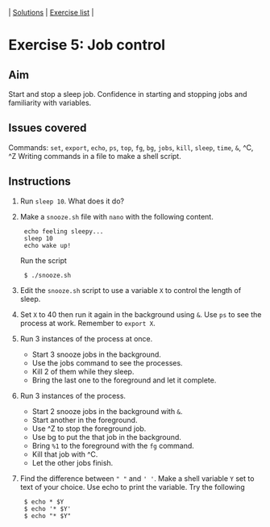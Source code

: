 | [Solutions](shell_exercise5_job_control_sol.md) | [Exercise list](shell_exercise_index.md) |

# Exercise 5: Job control

## Aim
Start and stop a sleep job. Confidence in starting and stopping jobs and familiarity with variables.

## Issues covered
Commands: `set`, `export`, `echo`, `ps`, `top`, `fg`, `bg`, `jobs`, `kill`, `sleep`, `time`, `&`, ^C, ^Z
Writing commands in a file to make a shell script.

## Instructions
1. Run `sleep 10`. What does it do?
2. Make a `snooze.sh` file with `nano` with the following content.

        echo feeling sleepy...
        sleep 10
        echo wake up!

    Run the script 

        $ ./snooze.sh

3. Edit the `snooze.sh` script to use a variable `X` to control the length of sleep.
4. Set `X` to 40 then run it again in the background using `&`. Use `ps` to see the process at work. Remember to `export X`.
5. Run 3 instances of the process at once. 
    - Start 3 snooze jobs in the background.
    - Use the jobs command to see the processes. 
    - Kill 2 of them while they sleep. 
    - Bring the last one to the foreground and let it complete.

6. Run 3 instances of the process.
    - Start 2 snooze jobs in the background with `&`.
    - Start another in the foreground.
    - Use ^Z to stop the foreground job. 
    - Use bg to put the that job in the background.
    - Bring `%1` to the foreground with the `fg` command.
    - Kill that job with ^C.
    - Let the other jobs finish. 

7. Find the difference between `" "` and `' '`. Make a shell variable `Y` set to text of your choice. Use echo to print the variable. Try the following

        $ echo * $Y
        $ echo '* $Y' 
        $ echo "* $Y"

